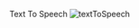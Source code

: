 Text To Speech
![textToSpeech](https://user-images.githubusercontent.com/101684482/162358965-0c5a2418-fca1-4ad4-b1b3-f2d8ad1c371f.jpg)
